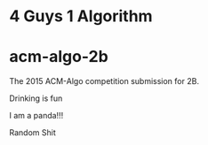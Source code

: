 4 Guys 1 Algorithm
===================
# acm-algo-2b
The 2015 ACM-Algo competition submission for 2B.

Drinking is fun

I am a panda!!!

Random Shit

